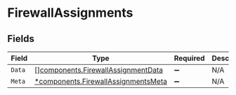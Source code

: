 # FirewallAssignments


## Fields

| Field                                                                                     | Type                                                                                      | Required                                                                                  | Description                                                                               |
| ----------------------------------------------------------------------------------------- | ----------------------------------------------------------------------------------------- | ----------------------------------------------------------------------------------------- | ----------------------------------------------------------------------------------------- |
| `Data`                                                                                    | [][components.FirewallAssignmentData](../../models/components/firewallassignmentdata.md)  | :heavy_minus_sign:                                                                        | N/A                                                                                       |
| `Meta`                                                                                    | [*components.FirewallAssignmentsMeta](../../models/components/firewallassignmentsmeta.md) | :heavy_minus_sign:                                                                        | N/A                                                                                       |